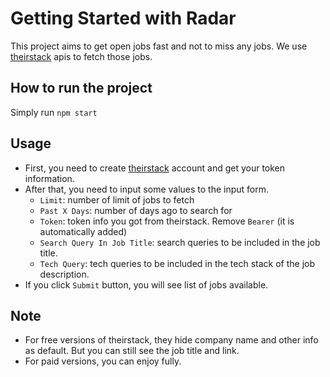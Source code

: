 # Getting Started with Radar

This project aims to get open jobs fast and not to miss any jobs.
We use [theirstack](https://theirstack.com/en) apis to fetch those jobs.

## How to run the project

Simply run `npm start`

## Usage

- First, you need to create [theirstack](https://theirstack.com/en) account and get your token information.
- After that, you need to input some values to the input form. 
  - `Limit`: number of limit of jobs to fetch
  - `Past X Days`: number of days ago to search for
  - `Token`: token info you got from theirstack. Remove `Bearer` (it is automatically added)
  - `Search Query In Job Title`: search queries to be included in the job title.
  - `Tech Query`: tech queries to be included in the tech stack of the job description.
- If you click `Submit` button, you will see list of jobs available.

## Note
- For free versions of theirstack, they hide company name and other info as default. But you can still see the job title and link.
- For paid versions, you can enjoy fully.